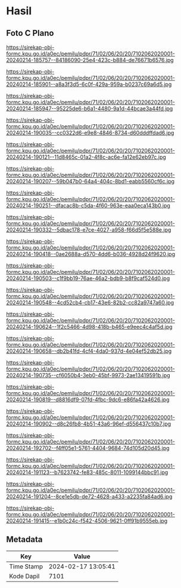 # Hasil

## Foto C Plano

https://sirekap-obj-formc.kpu.go.id/a0ec/pemilu/pdpr/71/02/06/20/20/7102062020001-20240214-185757--84186090-25e4-423c-b884-de76671b6576.jpg

https://sirekap-obj-formc.kpu.go.id/a0ec/pemilu/pdpr/71/02/06/20/20/7102062020001-20240214-185901--a8a3f3d5-6c0f-429a-959a-b0237c69a6d5.jpg

https://sirekap-obj-formc.kpu.go.id/a0ec/pemilu/pdpr/71/02/06/20/20/7102062020001-20240214-185947--95225de6-b6a1-4480-9a1d-44bcae3a44fd.jpg

https://sirekap-obj-formc.kpu.go.id/a0ec/pemilu/pdpr/71/02/06/20/20/7102062020001-20240214-190035--cc0322d6-e9e8-4846-8734-d60dddffdad6.jpg

https://sirekap-obj-formc.kpu.go.id/a0ec/pemilu/pdpr/71/02/06/20/20/7102062020001-20240214-190121--11d8465c-01a2-4f8c-ac6e-fa12e62eb97c.jpg

https://sirekap-obj-formc.kpu.go.id/a0ec/pemilu/pdpr/71/02/06/20/20/7102062020001-20240214-190207--59b047b0-64a4-404c-8bd1-eabb5560cf6c.jpg

https://sirekap-obj-formc.kpu.go.id/a0ec/pemilu/pdpr/71/02/06/20/20/7102062020001-20240214-190251--dfacac8b-c5da-4f60-963e-eaa0eca143b0.jpg

https://sirekap-obj-formc.kpu.go.id/a0ec/pemilu/pdpr/71/02/06/20/20/7102062020001-20240214-190332--5dbac178-e7ce-4027-a958-f66d5f5e588e.jpg

https://sirekap-obj-formc.kpu.go.id/a0ec/pemilu/pdpr/71/02/06/20/20/7102062020001-20240214-190418--0ae2688a-d570-4dd6-b036-4928d24f9620.jpg

https://sirekap-obj-formc.kpu.go.id/a0ec/pemilu/pdpr/71/02/06/20/20/7102062020001-20240214-190503--c1f9bb19-76ae-46a2-bdb9-b8f9caf524d0.jpg

https://sirekap-obj-formc.kpu.go.id/a0ec/pemilu/pdpr/71/02/06/20/20/7102062020001-20240214-190548--4cd52cb4-cb17-43e6-82b2-cc82a9747a60.jpg

https://sirekap-obj-formc.kpu.go.id/a0ec/pemilu/pdpr/71/02/06/20/20/7102062020001-20240214-190624--1f2c5466-4d98-418b-b465-e9eec4c4af5d.jpg

https://sirekap-obj-formc.kpu.go.id/a0ec/pemilu/pdpr/71/02/06/20/20/7102062020001-20240214-190658--db2b41fd-4cf4-4da0-937d-4e04ef52db25.jpg

https://sirekap-obj-formc.kpu.go.id/a0ec/pemilu/pdpr/71/02/06/20/20/7102062020001-20240214-190735--cf6050b4-3eb0-45bf-9973-2ae13419591b.jpg

https://sirekap-obj-formc.kpu.go.id/a0ec/pemilu/pdpr/71/02/06/20/20/7102062020001-20240214-190819--d8816df9-07fd-4fbc-9dc6-e86fa42a4626.jpg

https://sirekap-obj-formc.kpu.go.id/a0ec/pemilu/pdpr/71/02/06/20/20/7102062020001-20240214-190902--d8c26fb8-4b51-43a6-96ef-d556437c10b7.jpg

https://sirekap-obj-formc.kpu.go.id/a0ec/pemilu/pdpr/71/02/06/20/20/7102062020001-20240214-192702--f4ff05e1-5761-4404-9684-74d105d20d45.jpg

https://sirekap-obj-formc.kpu.go.id/a0ec/pemilu/pdpr/71/02/06/20/20/7102062020001-20240214-191123--b7623742-fe83-485c-8011-1099144bbc91.jpg

https://sirekap-obj-formc.kpu.go.id/a0ec/pemilu/pdpr/71/02/06/20/20/7102062020001-20240214-191204--8ce1e5db-de72-4628-a433-a2235fa84ad6.jpg

https://sirekap-obj-formc.kpu.go.id/a0ec/pemilu/pdpr/71/02/06/20/20/7102062020001-20240214-191415--e1b0c24c-f542-4506-9621-0ff91b9555eb.jpg


## Metadata

| Key        | Value               |
| ---------- | ------------------- |
| Time Stamp | 2024-02-17 13:05:41 |
| Kode Dapil | 7101                |



